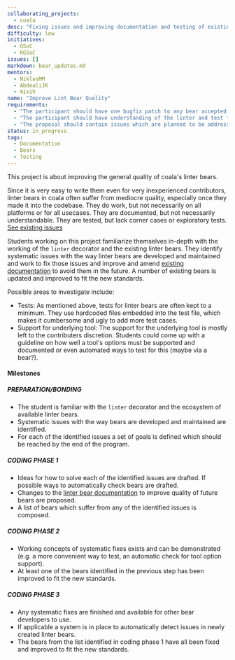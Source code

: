 ```yaml
---
collaborating_projects:
  - coala
desc: "Fixing issues and improving documentation and testing of existing linter bears."
difficulty: low
initiatives:
  - GSoC
  - RGSoC
issues: []
markdown: bear_updates.md
mentors:
  - NiklasMM
  - AbdealiJK
  - mixih
name: "Improve Lint Bear Quality"
requirements:
  - "The participant should have one bugfix patch to any bear accepted."
  - "The participant should have understanding of the linter and test framework for bears."
  - "The proposal should contain issues which are planned to be addressed, chosen (and potentially [filed](https://github.com/coala/coala-bears/issues/new)) by the student."
status: in_progress
tags:
  - Documentation
  - Bears
  - Testing
---
```


This project is about improving the general quality of coala's linter bears.

Since it is very easy to write them even for very inexperienced contributors, linter bears in coala often suffer from mediocre quality,
especially once they made it into the codebase.
They do work, but not necessarily on all platforms or for all usecases. They are documented, but not
necessarily understandable. They are tested, but lack corner cases or
exploratory tests. [See existing issues](https://github.com/coala/coala-bears/issues?q=is%3Aopen+is%3Aissue+label%3Aarea%2Flintbears)

Students working on this project familiarize themselves in-depth with the working of the `linter`
decorator and the existing linter bears. They identify systematic issues with the way linter bears are
developed and maintained and work to fix those issues and improve and amend [existing documentation](http://api.coala.io/en/latest/Developers/Writing_Linter_Bears.html) to avoid them in the future. A number of existing bears is updated and improved to fit the new standards.

Possible areas to investigate include:

* Tests: As mentioned above, tests for linter bears are often kept to a minimum. They use hardcoded files embedded into the test file, which makes it cumbersome and ugly to add more test cases.
* Support for underlying tool: The support for the underlying tool is mostly left to the contributers discretion. Students could come up with a guideline on how well a tool's options must be supported and documented or even automated ways to test for this (maybe via a bear?).

#### Milestones

##### PREPARATION/BONDING

 * The student is familiar with the `linter` decorator and the ecosystem of available linter bears.
 * Systematic issues with the way bears are developed and maintained are identified.
 * For each of the identified issues a set of goals is defined which should be reached by the end of the program.

##### CODING PHASE 1

 * Ideas for how to solve each of the identified issues are drafted. If possible ways to automatically check bears are drafted.
 * Changes to the [linter bear documentation](http://api.coala.io/en/latest/Developers/Writing_Linter_Bears.html) to improve quality of future bears are proposed.
 * A list of bears which suffer from any of the identified issues is composed.

##### CODING PHASE 2

 * Working concepts of systematic fixes exists and can be demonstrated (e.g. a more convenient way to test, an automatic check for tool option support).
 * At least one of the bears identified in the previous step has been improved to fit the new standards.

##### CODING PHASE 3

* Any systematic fixes are finished and available for other bear developers to use.
* If applicable a system is in place to automatically detect issues in newly created linter bears.
* The bears from the list identified in coding phase 1 have all been fixed and improved to fit the new standards.
